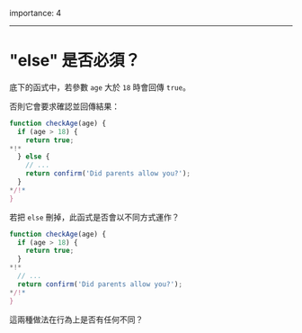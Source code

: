 importance: 4

---

# "else" 是否必須？

底下的函式中，若參數 `age` 大於 `18` 時會回傳 `true`。

否則它會要求確認並回傳結果：

```js
function checkAge(age) {
  if (age > 18) {
    return true;
*!*
  } else {
    // ...
    return confirm('Did parents allow you?');
  }
*/!*
}
```

若把 `else` 刪掉，此函式是否會以不同方式運作？

```js
function checkAge(age) {
  if (age > 18) {
    return true;
  }
*!*
  // ...
  return confirm('Did parents allow you?');
*/!*
}
```

這兩種做法在行為上是否有任何不同？

